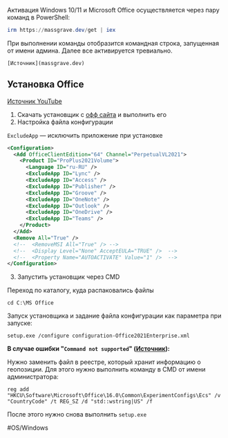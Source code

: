 
Активация Windows 10/11 и Microsoft Office осуществляется через пару команд в PowerShell:

```powershell
irm https://massgrave.dev/get | iex
```

При выполнении команды отобразится командная строка, запущенная от имени админа. Далее все активируется тревиально.

`[Источник](massgrave.dev)`

## Установка Office

[Источник YouTube](https://www.youtube.com/watch?v=TA3z0SBkdVQ)

1. Скачать установщик с [офф сайта](https://www.microsoft.com/en-us/download/details.aspx?id=49117) и выполнить его
2. Настройка файла конфигурации

`ExcludeApp` — исключить приложение при установке

```xml
<Configuration>
  <Add OfficeClientEdition="64" Channel="PerpetualVL2021">
    <Product ID="ProPlus2021Volume">
      <Language ID="ru-RU" />
      <ExcludeApp ID="Lync" />
	  <ExcludeApp ID="Access" />
	  <ExcludeApp ID="Publisher" />
	  <ExcludeApp ID="Groove" />
	  <ExcludeApp ID="OneNote" />
	  <ExcludeApp ID="Outlook" />
	  <ExcludeApp ID="OneDrive" />
	  <ExcludeApp ID="Teams" />
    </Product>
  </Add>
  <Remove All="True" />
  <!--  <RemoveMSI All="True" /> -->
  <!--  <Display Level="None" AcceptEULA="TRUE" />  -->
  <!--  <Property Name="AUTOACTIVATE" Value="1" />  -->
</Configuration>
```

3. Запустить установщик через CMD

Переход по каталогу, куда распаковались файлы

```CMD
cd C:\MS Office
```

Запуск установщика и задание файла конфигурации как параметра при запуске:

```CMD
setup.exe /configure configuration-Office2021Enterprise.xml
```

**В случае ошибки "`Command not supported`" ([Источник](https://gravesoft.dev/guides/bypass-russian-geoblock/)):**

Нужно заменить файл в реестре, который хранит информацию о геопозиции. Для этого нужно выполнить команду в CMD от имени администратора:
```CMD
reg add "HKCU\Software\Microsoft\Office\16.0\Common\ExperimentConfigs\Ecs" /v "CountryCode" /t REG_SZ /d "std::wstring|US" /f
```

После этого нужно снова выполнить `setup.exe`

#OS/Windows
